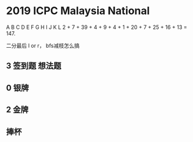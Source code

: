 # 2019 ICPC Malaysia National
A   B   C   D    E   F  G    H    I   J     K   L
2 + 7 + 39 + 4 + 9 + 4 + 1 + 20 + 7 + 25 + 16 + 13 = 147.

二分最后 l or r，
bfs减枝怎么搞

## 3 签到题 想法题 




## 0 银牌


## 2 金牌


## 捧杯